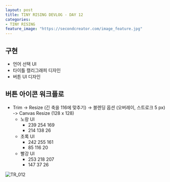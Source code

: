 ```yaml
---
layout: post
title: TINY RISING DEVLOG - DAY 12
categories:
- TINY RISING
feature_image: "https://secondcreator.com/image_feature.jpg"
---
```


## 구현
- 언어 선택 UI
- 타이틀 캘리그래피 디자인
- 버튼 UI 디자인

## 버튼 아이콘 워크플로
- Trim -> Resize (긴 축을 116에 맞추기) -> 블렌딩 옵션 (오버레이, 스트로크 5 px) -> Canvas Resize (128 x 128)
  - 노랑 UI
    - 239 254 169
    - 214 138 26
  - 초록 UI
    - 242 255 161
    - 85 116 20
  - 빨강 UI
    - 253 218 207
    - 147 37 26

![TR_012](https://secondcreator.com/blog/imgs/TR_012.png)
